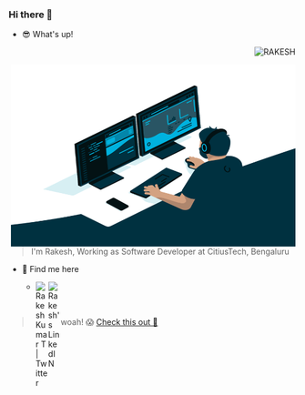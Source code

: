 ### Hi there 👋

- :sunglasses: What's up!

<p align="right"> <img src="https://komarev.com/ghpvc/?username=rakesh-kumar-t&label=Profile%20views&color=0e75b6&style=flat" alt="RAKESH" /> </p>
<img align="right" alt="GIF" src="https://github.com/rakesh-kumar-t/rakesh-kumar-t/blob/main/code.gif?raw=true" width="500" height="320" />

> I'm Rakesh, Working as Software Developer at CitiusTech, Bengaluru

- :telescope: Find me here

  - <a href="https://twitter.com/rakesh_kumarT">
    <img align="left" alt="Rakesh Kumar T | Twitter" width="22px" src="https://cdn.simpleicons.com/x" />
    </a>
    <a href="https://www.linkedin.com/in/rakeshkumart/">
      <img align="left" alt="Rakesh's LinkedIN" width="22px" src="https://cdn.simpleicons.com/linkedin" />
    </a>

<br/>

> woah! 😱 [Check this out 🚒](https://skyline.github.com/rakesh-kumar-t/)

<!--
**rakesh-kumar-t/rakesh-kumar-t** is a ✨ _special_ ✨ repository because its `README.md` (this file) appears on your GitHub profile.

Here are some ideas to get you started:

- 🔭 I’m currently working on ...
- 🌱 I’m currently learning ...
- 👯 I’m looking to collaborate on ...
- 🤔 I’m looking for help with ...
- 💬 Ask me about ...
- 📫 How to reach me: ...
- 😄 Pronouns: ...
- ⚡ Fun fact: ...
-->
